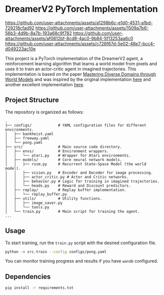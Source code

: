 # DreamerV2 PyTorch Implementation



https://github.com/user-attachments/assets/a1298b6c-e1d0-4531-a1bd-729218cfad92
https://github.com/user-attachments/assets/1509a7b6-56b3-4d9b-8a7b-193a68c9f782
https://github.com/user-attachments/assets/af0812bf-8cd8-4ac0-9b84-5f13253aa6c0
https://github.com/user-attachments/assets/c726f67d-5e02-48e7-bcc4-d049223ac10e



This project is a PyTorch implementation of the DreamerV2 agent, a reinforcement learning algorithm that learns a world model from pixels and uses it to train an actor-critic agent in imagined trajectories. This implementation is based on the paper [Mastering Diverse Domains through World Models](https://arxiv.org/pdf/2010.02193) and was inspired by the original implementation [here](https://github.com/danijar/dreamerv2) and another excellent implementation [here](https://github.com/jsikyoon/dreamer-torch). 

## Project Structure

The repository is organized as follows:

```
.
├── configs/            # YAML configuration files for different environments.
│   ├── bankheist.yaml
│   ├── freeway.yaml
│   └── pong.yaml
├── src/                # Main source code directory.
│   ├── envs/           # Environment wrappers.
│   │   └── atari.py    # Wrapper for Atari environments.
│   ├── models/         # Core neural network models.
│   │   ├── rssm.py     # Recurrent State-Space Model (the world model).
│   │   ├── vision.py   # Encoder and Decoder for image processing.
│   │   ├── actor_critic.py # Actor and Critic networks.
│   │   ├── behavior.py # Logic for training in imagined trajectories.
│   │   └── heads.py    # Reward and Discount predictors.
│   ├── replay/         # Replay buffer implementation.
│   │   └── replay_buffer.py
│   ├── utils/          # Utility functions.
│   │   ├── image_saver.py
│   │   └── tools.py
│   └── train.py        # Main script for training the agent.
...
```

## Usage

To start training, run the `train.py` script with the desired configuration file.

```bash
python -m src.train --config configs/pong.yaml
```

You can monitor training progress and results if you have `wandb` configured.

## Dependencies

```bash
pip install -r requirements.txt
```
